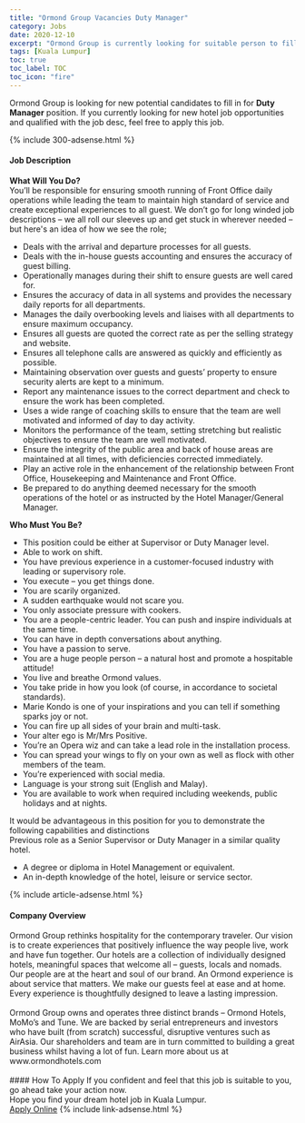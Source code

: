 ```yaml
---
title: "Ormond Group Vacancies Duty Manager" 
category: Jobs 
date: 2020-12-10 
excerpt: "Ormond Group is currently looking for suitable person to fill in the Duty Manager which positioned at Kuala Lumpur" 
tags: [Kuala Lumpur] 
toc: true 
toc_label: TOC 
toc_icon: "fire" 
--- 
```


<p>Ormond Group is looking for new potential candidates to fill in for <b>Duty Manager</b> position. If you currently looking for new hotel job opportunities and qualified with the job desc, feel free to apply this job.
</p>{% include 300-adsense.html %} 
<div><div><div><h4>Job Description</h4></div></div><div><div><span><div><div><strong>What Will You Do?</strong><div>You&#8217;ll be responsible for ensuring smooth running of Front Office daily operations while leading the team to maintain high standard of service and create exceptional experiences to all guest. We don&#8217;t go for long winded job descriptions &#8211; we all roll our sleeves up and get stuck in wherever needed &#8211; but here's an idea of how we see the role;</div><ul><li>Deals with the arrival and departure processes for all guests.</li><li>Deals with the in-house guests accounting and ensures the accuracy of guest billing.</li><li>Operationally manages during their shift to ensure guests are well cared for.</li><li>Ensures the accuracy of data in all systems and provides the necessary daily reports for all departments.</li><li>Manages the daily overbooking levels and liaises with all departments to ensure maximum occupancy.</li><li>Ensures all guests are quoted the correct rate as per the selling strategy and website.</li><li>Ensures all telephone calls are answered as quickly and efficiently as possible.</li><li>Maintaining observation over guests and guests&#8217; property to ensure security alerts are kept to a minimum.</li><li>Report any maintenance issues to the correct department and check to ensure the work has been completed.</li><li>Uses a wide range of coaching skills to ensure that the team are well motivated and informed of day to day activity.</li><li>Monitors the performance of the team, setting stretching but realistic objectives to ensure the team are well motivated.</li><li>Ensure the integrity of the public area and back of house areas are maintained at all times, with deficiencies corrected immediately.</li><li>Play an active role in the enhancement of the relationship between Front Office, Housekeeping and Maintenance and Front Office.</li><li>Be prepared to do anything deemed necessary for the smooth operations of the hotel or as instructed by the Hotel Manager/General Manager.</li></ul><div><strong>Who Must You Be?</strong></div><ul><li>This position could be either at Supervisor or Duty Manager level.</li><li>Able to work on shift.</li><li>You have previous experience in a customer-focused industry with leading or supervisory role.</li><li>You execute &#8211; you get things done.</li><li>You are scarily organized.</li><li>A sudden earthquake would not scare you.</li><li>You only associate pressure with cookers.</li><li>You are a people-centric leader. You can push and inspire individuals at the same time.</li><li>You can have in depth conversations about anything.</li><li>You have a passion to serve.</li><li>You are a huge people person &#8211; a natural host and promote a hospitable attitude!</li><li>You live and breathe Ormond values.</li><li>You take pride in how you look (of course, in accordance to societal standards).</li><li>Marie Kondo is one of your inspirations and you can tell if something sparks joy or not.</li><li>You can fire up all sides of your brain and multi-task.</li><li>Your alter ego is Mr/Mrs Positive.</li><li>You&#8217;re an Opera wiz and can take a lead role in the installation process.</li><li>You can spread your wings to fly on your own as well as flock with other members of the team.</li><li>You&#8217;re experienced with social media.</li><li>Language is your strong suit (English and Malay).</li><li>You are available to work when required including weekends, public holidays and at nights.</li></ul><div>It would be advantageous in this position for you to demonstrate the following capabilities and distinctions</div>Previous role as a Senior Supervisor or Duty Manager in a similar quality hotel.<ul><li>A degree or diploma in Hotel Management or equivalent.</li><li>An in-depth knowledge of the hotel, leisure or service sector.</li></ul></div></div></span></div></div></div> 
{% include article-adsense.html %} 
<div><div><div><h4>Company Overview</h4></div></div><div><div><span><div><div>
	Ormond Group rethinks hospitality for the contemporary traveler. Our vision is to create experiences that positively influence the way people live, work and have fun together. Our hotels are a collection of individually designed hotels, meaningful spaces that welcome all &#8211; guests, locals and nomads. Our people are at the heart and soul of our brand. An Ormond experience is about service that matters. We make our guests feel at ease and at home. Every experience is thoughtfully designed to leave a lasting impression.<br>
<br>
	Ormond Group owns and operates three distinct brands &#8211; Ormond Hotels, MoMo&#8217;s and Tune. We are backed by serial entrepreneurs and investors who have built (from scratch) successful, disruptive ventures such as AirAsia. Our shareholders and team are in turn committed to building a great business whilst having a lot of fun. Learn more about us at www.ormondhotels.com<br>
	&#160;</div></div></span></div></div></div> 
#### How To Apply 
If you confident and feel that this job is suitable to you, go ahead take your action now. <br/> 
Hope you find your dream hotel job in Kuala Lumpur. <br/> 
<a href="https://www.jobstreet.com.my/en/job/duty-manager-4441370?jobId=jobstreet-my-job-4441370&sectionRank=1&token=0~0f99dfaf-f638-4af0-8297-74209495fd2f&fr=SRP%20View%20In%20New%20Ta" class="btn btn--info" target="_blank" rel="nofollow noopenner">Apply Online</a> 
{% include link-adsense.html %} 